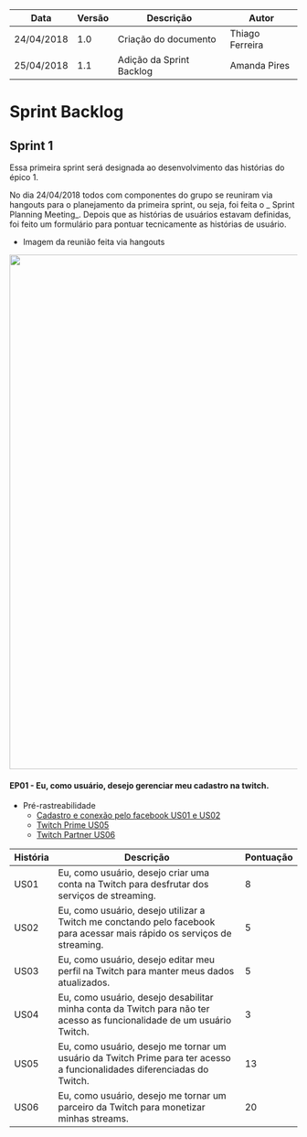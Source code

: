 Data|Versão|Descrição|Autor
-----|------|---------|-------
24/04/2018|1.0|Criação do documento|Thiago Ferreira|
25/04/2018|1.1|Adição da Sprint Backlog|Amanda Pires|

# Sprint Backlog

## Sprint 1

Essa primeira sprint será designada ao desenvolvimento das histórias do épico 1. 

No dia 24/04/2018 todos com componentes do grupo se reuniram via hangouts para o planejamento da primeira sprint, ou seja, foi feita o _ Sprint Planning Meeting_. Depois que as histórias de usuários estavam definidas, foi feito um formulário para pontuar tecnicamente as histórias de usuário. 

* Imagem da reunião feita via hangouts

<img src="https://github.com/gabrielziegler3/Requisitos-2018-1/blob/master/imagens/Reunioes/reuniao_24-04-2018.jpg" width=900px>

#### EP01 - Eu, como usuário, desejo gerenciar meu cadastro na twitch.

* Pré-rastreabilidade
  - [Cadastro e conexão pelo facebook US01 e US02](https://github.com/gabrielziegler3/Requisitos-2018-1/wiki/Cen%C3%A1rio-002)
  - [Twitch Prime US05](https://github.com/gabrielziegler3/Requisitos-2018-1/wiki/Assinar-Twitch-Prime)
  - [Twitch Partner US06](https://github.com/gabrielziegler3/Requisitos-2018-1/wiki/Argumenta%C3%A7%C3%A3o)


|História|Descrição|Pontuação|
|----|---------|-------|
|US01|Eu, como usuário, desejo criar uma conta na Twitch para desfrutar dos serviços de streaming.|8|
|US02|Eu, como usuário, desejo utilizar a Twitch me conctando pelo facebook para acessar mais rápido os serviços de streaming.|5|
|US03|Eu, como usuário, desejo editar meu perfil na Twitch para manter meus dados atualizados.|5|
|US04|Eu, como usuário, desejo desabilitar minha conta da Twitch para não ter acesso as funcionalidade de um usuário Twitch.|3|
|US05|Eu, como usuário, desejo me tornar um usuário da Twitch Prime para ter acesso a funcionalidades diferenciadas do Twitch.|13|
|US06|Eu, como usuário, desejo me tornar um parceiro da Twitch para monetizar minhas streams.|20|
